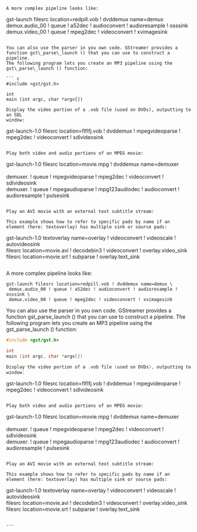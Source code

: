 ```

A more complex pipeline looks like:

```
gst-launch filesrc location=redpill.vob ! dvddemux name=demux \
 demux.audio_00 ! queue ! a52dec ! audioconvert ! audioresample ! osssink \
 demux.video_00 ! queue ! mpeg2dec ! videoconvert ! xvimagesink

```

You can also use the parser in you own code. GStreamer provides a
function gst\_parse\_launch () that you can use to construct a pipeline.
The following program lets you create an MP3 pipeline using the
gst\_parse\_launch () function:

``` c
#include <gst/gst.h>

int
main (int argc, char *argv[])

Display the video portion of a .vob file (used on DVDs), outputting to an SDL
window:

```
gst-launch-1.0 filesrc location=flflfj.vob ! dvddemux ! mpegvideoparse ! mpeg2dec ! videoconvert ! sdlvideosink
```

Play both video and audio portions of an MPEG movie:

```
gst-launch-1.0 filesrc location=movie.mpg ! dvddemux name=demuxer  \
\
demuxer. ! queue ! mpegvideoparse ! mpeg2dec ! videoconvert ! sdlvideosink \
demuxer. ! queue ! mpegaudioparse ! mpg123audiodec ! audioconvert ! audioresample ! pulsesink
```

Play an AVI movie with an external text subtitle stream:

This example shows how to refer to specific pads by name if an
element (here: textoverlay) has multiple sink or source pads:

```
gst-launch-1.0 textoverlay name=overlay ! videoconvert ! videoscale ! autovideosink \
filesrc location=movie.avi ! decodebin3 !  videoconvert ! overlay.video_sink \
filesrc location=movie.srt ! subparse ! overlay.text_sink
```
```

A more complex pipeline looks like:

```
gst-launch filesrc location=redpill.vob ! dvddemux name=demux \
 demux.audio_00 ! queue ! a52dec ! audioconvert ! audioresample ! osssink \
 demux.video_00 ! queue ! mpeg2dec ! videoconvert ! xvimagesink

```

You can also use the parser in you own code. GStreamer provides a
function gst\_parse\_launch () that you can use to construct a pipeline.
The following program lets you create an MP3 pipeline using the
gst\_parse\_launch () function:

``` c
#include <gst/gst.h>

int
main (int argc, char *argv[])

Display the video portion of a .vob file (used on DVDs), outputting to an SDL
window:

```
gst-launch-1.0 filesrc location=flflfj.vob ! dvddemux ! mpegvideoparse ! mpeg2dec ! videoconvert ! sdlvideosink
```

Play both video and audio portions of an MPEG movie:

```
gst-launch-1.0 filesrc location=movie.mpg ! dvddemux name=demuxer  \
\
demuxer. ! queue ! mpegvideoparse ! mpeg2dec ! videoconvert ! sdlvideosink \
demuxer. ! queue ! mpegaudioparse ! mpg123audiodec ! audioconvert ! audioresample ! pulsesink
```

Play an AVI movie with an external text subtitle stream:

This example shows how to refer to specific pads by name if an
element (here: textoverlay) has multiple sink or source pads:

```
gst-launch-1.0 textoverlay name=overlay ! videoconvert ! videoscale ! autovideosink \
filesrc location=movie.avi ! decodebin3 !  videoconvert ! overlay.video_sink \
filesrc location=movie.srt ! subparse ! overlay.text_sink
```

---

